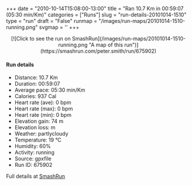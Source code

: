 +++
date = "2010-10-14T15:08:00-13:00"
title = "Ran 10.7 Km in 00:59:07 (05:30 min/Km)"
categories = ["Runs"]
slug = "run-details-20101014-1510"
type = "run"
draft = "False"
runmap = "/images/run-maps/20101014-1510-running.png"
svgmap = '<polyline points="2 57, 8 51, 15 48, 21 50, 25 46, 26 45, 38 45, 42 47, 44 48, 46 49, 54 55, 61 57, 65 57, 69 56, 76 54, 78 54, 82 52, 92 54, 94 53, 98 51, 100 49, 97 44, 97 40, 97 44, 100 49, 96 53, 91 54, 89 53, 82 52, 72 56, 65 57, 61 57, 55 56, 52 54, 44 47, 41 46, 26 45, 24 48, 21 49, 21 50, 20 50, 16 48, 12 51, 8 52, 0 59">'
+++



<!--more-->

<center>
[![Click to see the run on SmashRun](/images/run-maps/20101014-1510-running.png "A map of this run")](https://smashrun.com/peter.smith/run/675902)
</center>

#### Run details

* Distance: 10.7 Km
* Duration: 00:59:07
* Average pace: 05:30 min/Km
* Calories: 937 Cal
* Heart rate (ave): 0 bpm
* Heart rate (max): 0 bpm
* Heart rate (min): 0 bpm
* Elevation gain: 74 m
* Elevation loss:  m
* Weather: partlycloudy
* Temperature: 19 &deg;C
* Humidity: 60%
* Activity: running
* Source: gpxfile
* Run ID: 675902

Full details at [SmashRun](https://smashrun.com/peter.smith/run/675902)
